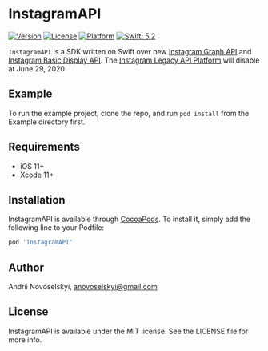 # InstagramAPI

[![Version](https://img.shields.io/cocoapods/v/InstagramAPI.svg?style=flat)](https://cocoapods.org/pods/InstagramAPI)
[![License](https://img.shields.io/cocoapods/l/InstagramAPI.svg?style=flat)](https://github.com/anovoselskyi/InstagramAPI/blob/master/LICENSE)
[![Platform](https://img.shields.io/cocoapods/p/InstagramAPI.svg?style=flat)](https://cocoapods.org/pods/InstagramAPI)
[![Swift: 5.2](https://img.shields.io/badge/swift-5.2-orange.svg?style=flat)](https://github.com/anovoselskyi/InstagramAPI)

`InstagramAPI` is a SDK written on Swift over new [Instagram Graph API](https://developers.facebook.com/docs/instagram-api/) and [Instagram Basic Display API](https://developers.facebook.com/docs/instagram-basic-display-api). The [Instagram Legacy API Platform](https://www.instagram.com/developer/) will disable at June 29, 2020

## Example

To run the example project, clone the repo, and run `pod install` from the Example directory first.

## Requirements

* iOS 11+
* Xcode 11+

## Installation

InstagramAPI is available through [CocoaPods](https://cocoapods.org). To install
it, simply add the following line to your Podfile:

```ruby
pod 'InstagramAPI'
```

## Author

Andrii Novoselskyi, anovoselskyi@gmail.com

## License

InstagramAPI is available under the MIT license. See the LICENSE file for more info.
